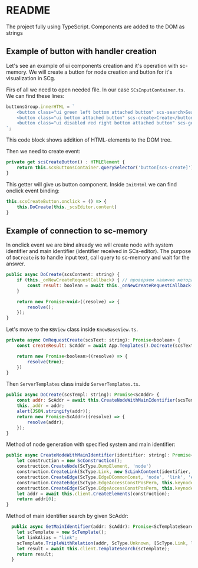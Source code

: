 # README
The project fully using TypeScript. Components are added to the DOM as strings

## Example of button with handler creation
Let's see an example of ui components creation and it's operation with sc-memory.
We will create a button for node creation and button for it's visualization in SCg.

Firs of all we need to open needed file. In our case `SCsInputContainer.ts`. We can find these lines:
```js
buttonsGroup.innerHTML = `
    <button class="ui green left bottom attached button" scs-search>Search</button>
    <button class="ui bottom attached button" scs-create>Create</button>
    <button class="ui disabled red right bottom attached button" scs-generate>Generate</button>
`;
```

This code block shows addition of HTML-elements to the DOM tree.

Then we need to create event:
```js
private get scsCreateButton() : HTMLElement {
    return this.scsButtonsContainer.querySelector('button[scs-create]');
}
```

This getter will give us button component. Inside `InitHtml` we can find onclick event binding:
```js
this.scsCreateButton.onclick = () => {
    this.DoCreate(this._scsEditor.content)
}
```

## Example of connection to sc-memory
In onclick event we are bind already we will create node with system identifier and main identifier (identifier received in SCs-editor).
The purpose of `DoCreate` is to handle input text, call query to sc-memory and wait for the answer.

```js
public async DoCreate(scsContent: string) {
    if (this._onNewCreateRequestCallback) { // проверяем наличие метода с запросом
        const result: boolean = await this._onNewCreateRequestCallback(scsContent); // call the method and pass input text to it
    }

    return new Promise<void>((resolve) => {
        resolve();
    });
}
```

Let's move to the `KBView` class inside `KnowBaseView.ts`.

```js
private async OnRequestCreate(scsText: string): Promise<boolean> {
    const createResult: ScAddr = await App.Templates().DoCreate(scsText);

    return new Promise<boolean>((resolve) => {
        resolve(true);
    })
}
```

Then `ServerTemplates` class inside `ServerTemplates.ts`.

```js
public async DoCreate(scsTempl: string): Promise<ScAddr> {
    const addr: ScAddr = await this.CreateNodeWithMainIdentifier(scsTempl);
    this._addr = addr;
    alert(JSON.stringify(addr));
    return new Promise<ScAddr>((resolve) => {
        resolve(addr);
    });
}
```

Method of node generation with specified system and main identifier:
```js
public async CreateNodeWithMainIdentifier(identifier: string): Promise<ScAddr> {
    let construction = new ScConstruction();
    construction.CreateNode(ScType.DumpElement, 'node')
    construction.CreateLink(ScType.Link, new ScLinkContent(identifier, ScLinkContentType.String), 'link')
    construction.CreateEdge(ScType.EdgeDCommonConst, 'node', 'link', 'edge')
    construction.CreateEdge(ScType.EdgeAccessConstPosPerm, this.keynodes.kNrelMainIdtf, 'edge');
    construction.CreateEdge(ScType.EdgeAccessConstPosPerm, this.keynodes.kNrelSysIdtf, 'edge');
    let addr = await this.client.CreateElements(construction);
    return addr[0];
}
```
Method of main identifier search by given ScAddr:

```js
  public async GetMainIdentifier(addr: ScAddr): Promise<ScTemplateSearchResult> {
    let scTemplate = new ScTemplate();
    let linkAlias = "link";
    scTemplate.TripleWithRelation(addr, ScType.Unknown, [ScType.Link, linkAlias], ScType.Unknown, this.keynodes.kNrelMainIdtf);
    let result = await this.client.TemplateSearch(scTemplate);
    return result;
  }
```